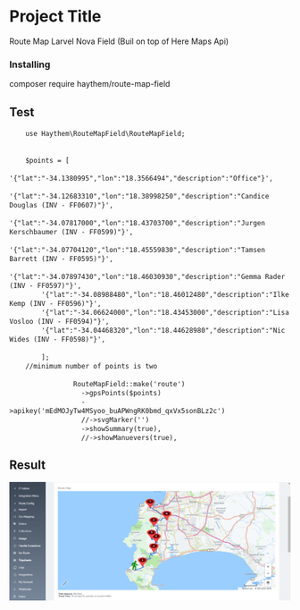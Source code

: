 # Project Title

Route Map Larvel Nova Field (Buil on top of Here Maps Api)

### Installing
 

composer require haythem/route-map-field


## Test
        use Haythem\RouteMapField\RouteMapField;


        $points = [
            '{"lat":"-34.1380995","lon":"18.3566494","description":"Office"}',
            '{"lat":"-34.12683310","lon":"18.38998250","description":"Candice Douglas (INV - FF0607)"}',
            '{"lat":"-34.07817000","lon":"18.43703700","description":"Jurgen Kerschbaumer (INV - FF0599)"}',
            '{"lat":"-34.07704120","lon":"18.45559830","description":"Tamsen Barrett (INV - FF0595)"}',
            '{"lat":"-34.07897430","lon":"18.46030930","description":"Gemma Rader (INV - FF0597)"}',
            '{"lat":"-34.08988480","lon":"18.46012480","description":"Ilke Kemp (INV - FF0596)"}',
            '{"lat":"-34.06624000","lon":"18.43453000","description":"Lisa Vosloo (INV - FF0594)"}',
            '{"lat":"-34.04468320","lon":"18.44628980","description":"Nic Wides (INV - FF0598)"}',

            ];
        //minimum number of points is two

                    RouteMapField::make('route')
                      ->gpsPoints($points)
                      ->apikey('mEdMOJyTw4MSyoo_buAPWngRK0bmd_qxVx5sonBLz2c')
                      //->svgMarker('')
                      ->showSummary(true),
                      //->showManuevers(true),


## Result

![](result.PNG)

